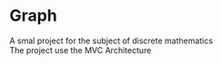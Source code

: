 # Graph
A smal project for the subject of discrete mathematics <br>
The project use the MVC Architecture
